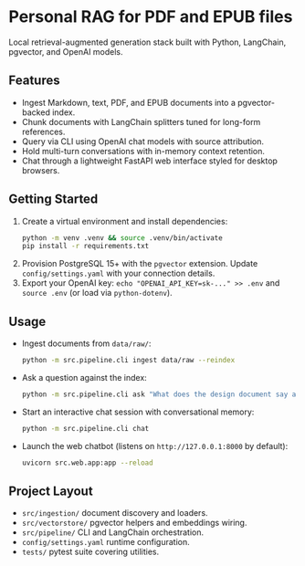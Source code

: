 # Personal RAG for PDF and EPUB files

Local retrieval-augmented generation stack built with Python, LangChain, pgvector, and OpenAI models.

## Features

- Ingest Markdown, text, PDF, and EPUB documents into a pgvector-backed index.
- Chunk documents with LangChain splitters tuned for long-form references.
- Query via CLI using OpenAI chat models with source attribution.
- Hold multi-turn conversations with in-memory context retention.
- Chat through a lightweight FastAPI web interface styled for desktop browsers.

## Getting Started

1. Create a virtual environment and install dependencies:
   ```bash
   python -m venv .venv && source .venv/bin/activate
   pip install -r requirements.txt
   ```
2. Provision PostgreSQL 15+ with the `pgvector` extension. Update `config/settings.yaml` with your connection details.
3. Export your OpenAI key: `echo "OPENAI_API_KEY=sk-..." >> .env` and `source .env` (or load via `python-dotenv`).

## Usage

- Ingest documents from `data/raw/`:
  ```bash
  python -m src.pipeline.cli ingest data/raw --reindex
  ```
- Ask a question against the index:
  ```bash
  python -m src.pipeline.cli ask "What does the design document say about evaluations?"
  ```
- Start an interactive chat session with conversational memory:
  ```bash
  python -m src.pipeline.cli chat
  ```
- Launch the web chatbot (listens on `http://127.0.0.1:8000` by default):
  ```bash
  uvicorn src.web.app:app --reload
  ```

## Project Layout

- `src/ingestion/` document discovery and loaders.
- `src/vectorstore/` pgvector helpers and embeddings wiring.
- `src/pipeline/` CLI and LangChain orchestration.
- `config/settings.yaml` runtime configuration.
- `tests/` pytest suite covering utilities.
